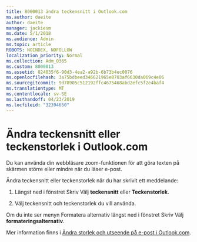 ```yaml
---
title: 8000013 ändra teckensnitt i Outlook.com
ms.author: daeite
author: daeite
manager: jackiesm
ms.date: 5/1/2018
ms.audience: Admin
ms.topic: article
ROBOTS: NOINDEX, NOFOLLOW
localization_priority: Normal
ms.collection: Adm_O365
ms.custom: 8000013
ms.assetid: 824035f6-90d3-4ea2-a92b-6b73b4ec0076
ms.openlocfilehash: 3a75bdbeed346621965e8703af6630da069c4e06
ms.sourcegitcommit: 9d78905c512192ffc4675468abd2efc5f2e4baf4
ms.translationtype: MT
ms.contentlocale: sv-SE
ms.lasthandoff: 04/23/2019
ms.locfileid: "32394650"
---
```

# <a name="change-font-or-font-size-in-outlookcom"></a>Ändra teckensnitt eller teckenstorlek i Outlook.com

Du kan använda din webbläsare zoom-funktionen för att göra texten på skärmen större eller mindre när du läser e-post.
  
Ändra teckensnitt eller teckenstorlek när du har skrivit ett meddelande:
  
1. Längst ned i fönstret Skriv Välj **teckensnitt** eller **Teckenstorlek**.
    
2. Välj teckensnitt och teckenstorlek du vill använda.
    
Om du inte ser menyn Formatera alternativ längst ned i fönstret Skriv Välj **formateringsalternativ**.
  
Mer information finns i [Ändra storlek och utseende på e-post i Outlook.com](https://go.microsoft.com/fwlink/p/?linkid=873130).
  

